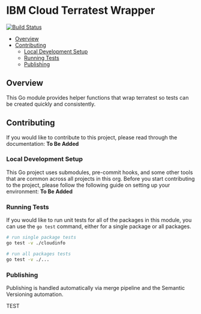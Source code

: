 # IBM Cloud Terratest Wrapper
[![Build Status](https://github.com/terraform-ibm-modules/ibmcloud-terratest-wrapper/actions/workflows/main.yml/badge.svg)](https://github.com/terraform-ibm-modules/ibmcloud-terratest-wrapper/actions/workflows/main.yml)

- [Overview](#overview)
- [Contributing](#contributing)
    + [Local Development Setup](#local-development-setup)
    + [Running Tests](#running-tests)
    + [Publishing](#publishing)

## Overview
This Go module provides helper functions that wrap terratest so tests can be created quickly and consistently.

## Contributing
If you would like to contribute to this project, please read through the documentation: **To Be Added**

### Local Development Setup
This Go project uses submodules, pre-commit hooks, and some other tools that are common across all projects in this org. Before you start contributing to the project, please follow the following guide on setting up your environment: **To Be Added**

### Running Tests
If you would like to run unit tests for all of the packages in this module, you can use the `go test` command, either for a single package or all packages.
```bash
# run single package tests
go test -v ./cloudinfo
```

```bash
# run all packages tests
go test -v ./...
```

### Publishing
Publishing is handled automatically via merge pipeline and the Semantic Versioning automation.

TEST
